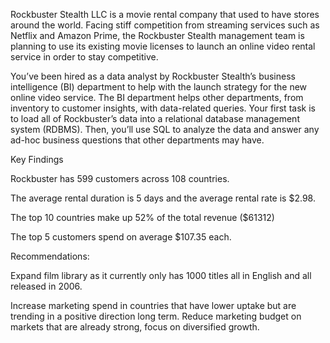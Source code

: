 Rockbuster Stealth LLC is a movie rental company that used to have stores around the world. Facing stiff competition from streaming services such as Netflix and Amazon Prime, the Rockbuster Stealth management team is planning to use its existing movie licenses to launch an online video rental service in order to stay competitive.

You’ve been hired as a data analyst by Rockbuster Stealth’s business intelligence (BI) department to help with the launch strategy for the new online video service. The BI department helps other departments, from inventory to customer insights, with data-related queries. Your first task is to load all of Rockbuster’s data into a relational database management system (RDBMS). Then, you’ll use SQL to analyze the data and answer any ad-hoc business questions that other departments may have.

Key Findings

Rockbuster has 599 customers across 108 countries.

The average rental duration is 5 days and the average rental rate is $2.98. 

The top 10 countries make up 52% of the total revenue ($61312)

The top 5 customers spend on average $107.35 each.

Recommendations:

Expand film library as it currently only has 1000 titles all in English and all released in 2006.

Increase marketing spend in countries that have lower uptake but are trending in a positive direction long term. Reduce marketing budget on markets that are already strong, focus on diversified growth. 
